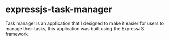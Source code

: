 # expressjs-task-manager
Task manager is an application that I designed to make it easier for users to manage their tasks, this application was built using the ExpressJS framework.
